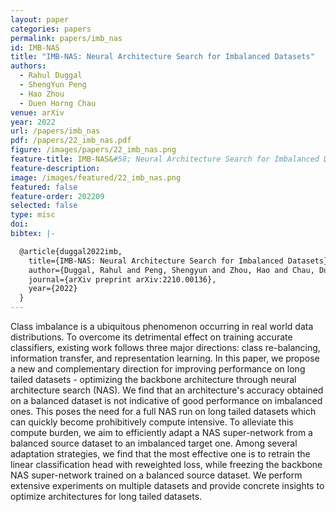 ```yaml
---
layout: paper
categories: papers
permalink: papers/imb_nas
id: IMB-NAS
title: "IMB-NAS: Neural Architecture Search for Imbalanced Datasets"
authors:
  - Rahul Duggal
  - ShengYun Peng
  - Hao Zhou
  - Duen Horng Chau
venue: arXiv
year: 2022
url: /papers/imb_nas
pdf: /papers/22_imb_nas.pdf
figure: /images/papers/22_imb_nas.png
feature-title: IMB-NAS&#58; Neural Architecture Search for Imbalanced Datasets
feature-description: 
image: /images/featured/22_imb_nas.png
featured: false
feature-order: 202209
selected: false
type: misc
doi: 
bibtex: |-

  @article{duggal2022imb,
    title={IMB-NAS: Neural Architecture Search for Imbalanced Datasets},
    author={Duggal, Rahul and Peng, Shengyun and Zhou, Hao and Chau, Duen Horng},
    journal={arXiv preprint arXiv:2210.00136},
    year={2022}
  }
---
```


Class imbalance is a ubiquitous phenomenon occurring in real world data distributions. To overcome its detrimental effect on training accurate classifiers, existing work follows three major directions: class re-balancing, information transfer, and representation learning. In this paper, we propose a new and complementary direction for improving performance on long tailed datasets - optimizing the backbone architecture through neural architecture search (NAS). We find that an architecture's accuracy obtained on a balanced dataset is not indicative of good performance on imbalanced ones. This poses the need for a full NAS run on long tailed datasets which can quickly become prohibitively compute intensive. To alleviate this compute burden, we aim to efficiently adapt a NAS super-network from a balanced source dataset to an imbalanced target one. Among several adaptation strategies, we find that the most effective one is to retrain the linear classification head with reweighted loss, while freezing the backbone NAS super-network trained on a balanced source dataset. We perform extensive experiments on multiple datasets and provide concrete insights to optimize architectures for long tailed datasets.
